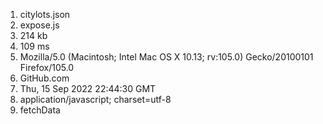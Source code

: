 1. citylots.json
2. expose.js
3. 214 kb
4. 109 ms
5. Mozilla/5.0 (Macintosh; Intel Mac OS X 10.13; rv:105.0) Gecko/20100101 Firefox/105.0
6. GitHub.com
7. Thu, 15 Sep 2022 22:44:30 GMT
8. application/javascript; charset=utf-8
9. fetchData
